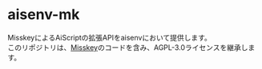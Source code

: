 # aisenv-mk

MisskeyによるAiScriptの拡張APIをaisenvにおいて提供します。  
このリポジトリは、[Misskey](https://github.com/misskey-dev/misskey)のコードを含み、AGPL-3.0ライセンスを継承します。

